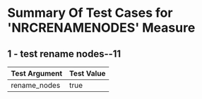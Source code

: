 # Summary Of Test Cases for 'NRCRENAMENODES' Measure
 
## 1 - test rename nodes--11
| Test Argument | Test Value |
| ------------- | ---------- |
| rename_nodes |true |
 
